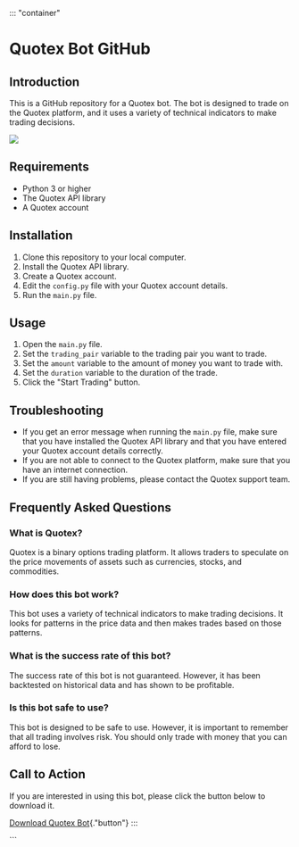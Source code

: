 ::: \"container\"
# Quotex Bot GitHub

## Introduction

This is a GitHub repository for a Quotex bot. The bot is designed to
trade on the Quotex platform, and it uses a variety of technical
indicators to make trading decisions.

[![](https://static.quotex.io/files/4_en/300_250.jpg)](https://traff.sbs/brokerqxlid)

## Requirements

-   Python 3 or higher
-   The Quotex API library
-   A Quotex account

## Installation

1.  Clone this repository to your local computer.
2.  Install the Quotex API library.
3.  Create a Quotex account.
4.  Edit the `config.py` file with your Quotex account details.
5.  Run the `main.py` file.

## Usage

1.  Open the `main.py` file.
2.  Set the `trading_pair` variable to the trading pair you want to
    trade.
3.  Set the `amount` variable to the amount of money you want to trade
    with.
4.  Set the `duration` variable to the duration of the trade.
5.  Click the "Start Trading" button.

## Troubleshooting

-   If you get an error message when running the `main.py` file, make
    sure that you have installed the Quotex API library and that you
    have entered your Quotex account details correctly.
-   If you are not able to connect to the Quotex platform, make sure
    that you have an internet connection.
-   If you are still having problems, please contact the Quotex support
    team.

## Frequently Asked Questions

### What is Quotex?

Quotex is a binary options trading platform. It allows traders to
speculate on the price movements of assets such as currencies, stocks,
and commodities.

### How does this bot work?

This bot uses a variety of technical indicators to make trading
decisions. It looks for patterns in the price data and then makes trades
based on those patterns.

### What is the success rate of this bot?

The success rate of this bot is not guaranteed. However, it has been
backtested on historical data and has shown to be profitable.

### Is this bot safe to use?

This bot is designed to be safe to use. However, it is important to
remember that all trading involves risk. You should only trade with
money that you can afford to lose.

## Call to Action

If you are interested in using this bot, please click the button below
to download it.

[Download Quotex
Bot](\%22https://traff.sbs/brokerqxlid\%22){."button"}
:::

\`\`\`

